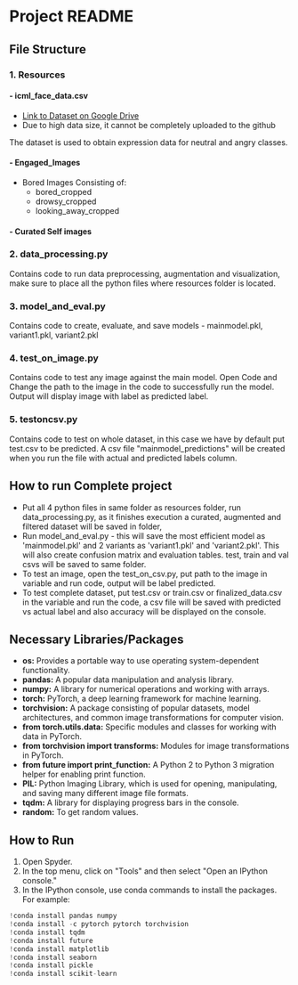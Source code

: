 # Project README

## File Structure

### 1. Resources

#### - icml_face_data.csv
- [Link to Dataset on Google Drive](https://github.com/AntasJain/COMP-6721-Project](https://drive.google.com/file/d/1JFEbt_P0muFsT6chghMxcA87_2tImHc3/view?usp=share_link))
- Due to high data size, it cannot be completely uploaded to the github

The dataset is used to obtain expression data for neutral and angry classes.

#### - Engaged_Images
  - Bored Images Consisting of:
    - bored_cropped
    - drowsy_cropped
    - looking_away_cropped
#### - Curated Self images

### 2. data_processing.py

Contains code to run data preprocessing, augmentation and visualization, make sure to place all the python files where resources folder is located.

### 3. model_and_eval.py

Contains code to create, evaluate, and save models - mainmodel.pkl, variant1.pkl, variant2.pkl

### 4. test_on_image.py

Contains code to test any image against the main model.
Open Code and Change the path to the image in the code to successfully run the model.
Output will display image with label as predicted label.

### 5. testoncsv.py

Contains code to test on whole dataset, in this case we have by default put test.csv to be predicted.
A csv file "mainmodel_predictions" will be created when you run the file with actual and predicted labels column.

## How to run Complete project
* Put all 4 python files in same folder as resources folder, run data_processing.py, as it finishes execution a curated, augmented and filtered dataset will be saved in folder,
* Run model_and_eval.py - this will save the most efficient model as 'mainmodel.pkl' and 2 variants as 'variant1.pkl' and 'variant2.pkl'. This will also create confusion matrix and evaluation tables. test, train and val csvs will be saved to same folder.
* To test an image, open the test_on_csv.py, put path to the image in variable and run code, output will be label predicted.
* To test complete dataset, put test.csv or train.csv or finalized_data.csv in the variable and run the code, a csv file will be saved with predicted vs actual label and also accuracy will be displayed on the console.

## Necessary Libraries/Packages

- **os:** Provides a portable way to use operating system-dependent functionality.
- **pandas:** A popular data manipulation and analysis library.
- **numpy:** A library for numerical operations and working with arrays.
- **torch:** PyTorch, a deep learning framework for machine learning.
- **torchvision:** A package consisting of popular datasets, model architectures, and common image transformations for computer vision.
- **from torch.utils.data:** Specific modules and classes for working with data in PyTorch.
- **from torchvision import transforms:** Modules for image transformations in PyTorch.
- **from __future__ import print_function:** A Python 2 to Python 3 migration helper for enabling print function.
- **PIL:** Python Imaging Library, which is used for opening, manipulating, and saving many different image file formats.
- **tqdm:** A library for displaying progress bars in the console.
- **random:** To get random values.
## How to Run

1. Open Spyder.
2. In the top menu, click on "Tools" and then select "Open an IPython console."
3. In the IPython console, use conda commands to install the packages. For example:

  ```python
!conda install pandas numpy
!conda install -c pytorch pytorch torchvision
!conda install tqdm
!conda install future
!conda install matplotlib
!conda install seaborn
!conda install pickle
!conda install scikit-learn
